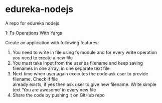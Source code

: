 # edureka-nodejs
A repo for edureka nodejs

1: Fs Operations With Yargs 

Create an application with following features: 

1) You need to write in file using fs module and for every write operation you need to create a new file 
2) You must take input from the user as filename and keep saving filenames in one array, in one 
separate text file 
3) Next time when user again executes the code ask user to provide filename. Check if file                     
already exists, if yes then ask user to give new filename. Write simple text ‘You are awesome’ in every 
new file 
4) Share the code by pushing it on GitHub repo
